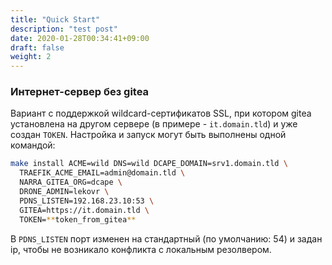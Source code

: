 ```yaml
---
title: "Quick Start"
description: "test post"
date: 2020-01-28T00:34:41+09:00
draft: false
weight: 2
---
```


### Интернет-сервер без gitea

Вариант c поддержкой wildcard-сертификатов SSL, при котором gitea установлена на другом сервере (в примере - `it.domain.tld`) и уже создан `TOKEN`. Настройка и запуск могут быть выполнены одной командой:
```bash
make install ACME=wild DNS=wild DCAPE_DOMAIN=srv1.domain.tld \
  TRAEFIK_ACME_EMAIL=admin@domain.tld \
  NARRA_GITEA_ORG=dcape \
  DRONE_ADMIN=lekovr \
  PDNS_LISTEN=192.168.23.10:53 \
  GITEA=https://it.domain.tld \
  TOKEN=**token_from_gitea**
```
В `PDNS_LISTEN` порт изменен на стандартный (по умолчанию: 54) и задан ip, чтобы не возникало конфликта с локальным резолвером.
